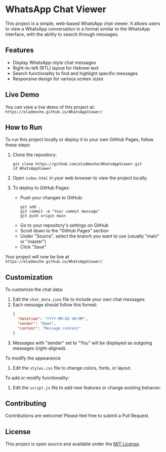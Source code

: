 # WhatsApp Chat Viewer

This project is a simple, web-based WhatsApp chat viewer. It allows users to view a WhatsApp conversation in a format similar to the WhatsApp interface, with the ability to search through messages.

## Features

- Display WhatsApp-style chat messages
- Right-to-left (RTL) layout for Hebrew text
- Search functionality to find and highlight specific messages
- Responsive design for various screen sizes

## Live Demo

You can view a live demo of this project at: `https://eladmoshe.github.io/WhatsAppViewer/`

## How to Run

To run this project locally or deploy it to your own GitHub Pages, follow these steps:

1. Clone the repository:
   ```
   git clone https://github.com/eladmoshe/WhatsAppViewer.git
   cd WhatsAppViewer
   ```

2. Open `index.html` in your web browser to view the project locally.

3. To deploy to GitHub Pages:
   - Push your changes to GitHub:
     ```
     git add .
     git commit -m "Your commit message"
     git push origin main
     ```
   - Go to your repository's settings on GitHub
   - Scroll down to the "GitHub Pages" section
   - Under "Source", select the branch you want to use (usually "main" or "master")
   - Click "Save"

Your project will now be live at `https://eladmoshe.github.io/WhatsAppViewer/`

## Customization

To customize the chat data:

1. Edit the `chat_data.json` file to include your own chat messages.
2. Each message should follow this format:
   ```json
   {
     "datetime": "YYYY-MM-DD HH:MM",
     "sender": "Name",
     "content": "Message content"
   }
   ```
3. Messages with "sender" set to "You" will be displayed as outgoing messages (right-aligned).

To modify the appearance:

1. Edit the `styles.css` file to change colors, fonts, or layout.

To add or modify functionality:

1. Edit the `script.js` file to add new features or change existing behavior.

## Contributing

Contributions are welcome! Please feel free to submit a Pull Request.

## License

This project is open source and available under the [MIT License](LICENSE).
